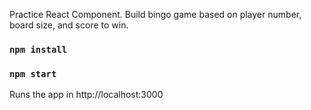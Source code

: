 Practice React Component.
Build bingo game based on player number, board size, and score to win.

### `npm install`


### `npm start`
Runs the app in http://localhost:3000
